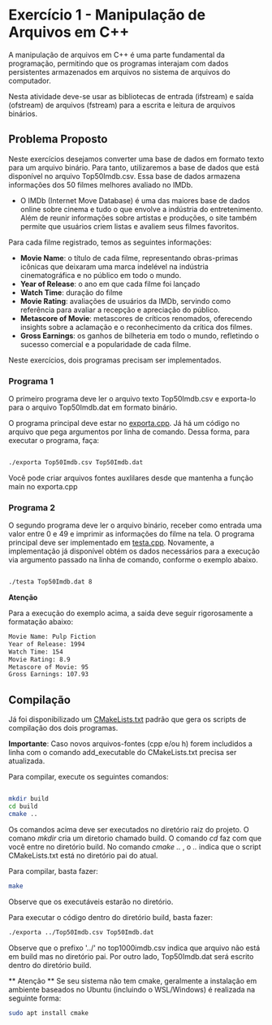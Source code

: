 # Exercício 1 - Manipulação de Arquivos em C++
 
A manipulação de arquivos em C++ é uma parte fundamental da programação, permitindo que os programas interajam com dados persistentes armazenados em arquivos 
no sistema de arquivos do computador. 

Nesta atividade deve-se usar as bibliotecas de entrada (ifstream) e saída (ofstream) de arquivos (fstream) para a escrita e leitura de arquivos binários. 

 ## Problema Proposto

Neste exercícios desejamos converter uma base de dados em formato texto para um arquivo binário.
Para tanto, utilizaremos a base de dados que está disponível no arquivo Top50Imdb.csv. Essa base de dados armazena informações dos 50 filmes melhores avaliado no IMDb.

- O IMDb (Internet Move Database) é uma das maiores base de dados online sobre cinema e tudo o que envolve a indústria do entretenimento. Além de reunir informações sobre artistas e produções, o site também permite que usuários criem listas e avaliem seus filmes favoritos.

Para cada filme registrado, temos as seguintes informações:

 - **Movie Name**: o título de cada filme, representando obras-primas icônicas que deixaram uma marca indelével na indústria cinematográfica e no público em todo o mundo.
 - **Year of Release**: o ano em que cada filme foi lançado
 - **Watch Time**: duração do filme
 - **Movie Rating**: avaliações de usuários da IMDb, servindo como referência para avaliar a recepção e apreciação do público.
 - **Metascore of Movie**: metascores de críticos renomados, oferecendo insights sobre a aclamação e o reconhecimento da crítica dos filmes.
 - **Gross Earnings**: os ganhos de bilheteria em todo o mundo, refletindo o sucesso comercial e a popularidade de cada filme.

Neste exercícios, dois programas precisam ser implementados. 

### Programa 1

O primeiro programa deve ler o arquivo texto Top50Imdb.csv e exporta-lo para o arquivo Top50Imdb.dat em formato binário.

O programa principal deve estar no [exporta.cpp](exporta.cpp). Já há um código no arquivo que pega argumentos por linha de comando. Dessa forma, 
para executar o programa, faça:
```bash

./exporta Top50Imdb.csv Top50Imdb.dat

```
Você pode criar arquivos fontes auxlilares desde que mantenha a função main no exporta.cpp


### Programa 2

O segundo programa deve ler o arquivo binário, receber como entrada uma valor entre 0 e 49 e imprimir as informações do filme na tela.
O programa principal deve ser implementado em [testa.cpp](testa.cpp).  Novamente, a implementação já disponível obtém os dados necessários para a execução
via argumento passado na linha de comando, conforme o exemplo abaixo.

```bash

./testa Top50Imdb.dat 8

```

**Atenção**

Para a execução do exemplo acima, a saida deve seguir rigorosamente a formatação abaixo:

```bash
Movie Name: Pulp Fiction
Year of Release: 1994
Watch Time: 154
Movie Rating: 8.9
Metascore of Movie: 95
Gross Earnings: 107.93
```

## Compilação

Já foi disponibilizado um [CMakeLists.txt](CMakeLists.txt) padrão que gera os scripts de compilação dos dois programas. 

**Importante**: Caso novos arquivos-fontes (cpp  e/ou h) forem includidos a linha com o comando add_executable do CMakeLists.txt precisa ser atualizada.

Para compilar, execute os seguintes comandos:

```bash

mkdir build
cd build
cmake ..

```
Os comandos acima deve ser executados no diretório raiz do projeto. 
O comano *mkdir* cria um diretorio chamado build. O comando *cd* faz com que você entre no diretório build.
No comando *cmake ..* , o *..* indica que o script CMakeLists.txt está no diretório pai do atual.

Para compilar, basta fazer:
```bash
make
```
Observe que os executáveis estarão no diretório.

Para executar o código dentro do diretório build, basta fazer:
```bash
./exporta ../Top50Imdb.csv Top50Imdb.dat
```
Observe que o prefixo '../' no top1000imdb.csv indica que arquivo não está em build mas no diretório pai. Por outro lado, 
Top50Imdb.dat será escrito dentro do diretório build.

** Atenção ** 
Se seu sistema não tem cmake, geralmente a instalação em ambiente baseados no Ubuntu (incluindo o WSL/Windows) é realizada na seguinte forma:

```bash
sudo apt install cmake
```
